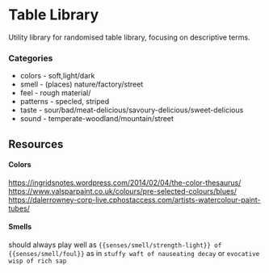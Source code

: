 # Table Library

Utility library for randomised table library, focusing on descriptive terms.

### Categories

- colors - soft,light/dark
- smell - (places) nature/factory/street
- feel - rough material/ 
- patterns - specled, striped
- taste - sour/bad/meat-delicious/savoury-delicious/sweet-delicious
- sound - temperate-woodland/mountain/street


## Resources

#### Colors
https://ingridsnotes.wordpress.com/2014/02/04/the-color-thesaurus/
https://www.valsparpaint.co.uk/colours/pre-selected-colours/blues/
https://dalerrowney-corp-live.cphostaccess.com/artists-watercolour-paint-tubes/

#### Smells

should always play well as
`{{senses/smell/strength-light}} of {{senses/smell/foul}}`
as in 
`stuffy waft of nauseating decay`
or
`evocative wisp of rich sap`